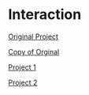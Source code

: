 # Interaction


[Original Project](http://smpo.github.io/socialmedia/)


[Copy of Orginal](https://ptapurva2008.github.io/Interaction/Original/index.html)


[Project 1](https://ptapurva2008.github.io/Interaction/Project%201/index.html)


[Project 2](https://ptapurva2008.github.io/Interaction/Project%202/survey.html)